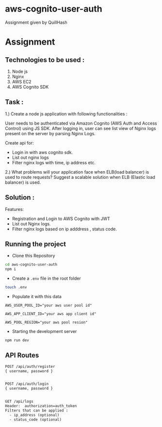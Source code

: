 # aws-cognito-user-auth
Assignment given by QuillHash

# Assignment

## Technologies to be used : 
1. Node js
2. Nginx
3. AWS EC2 
4. AWS Cognito SDK

## Task : 
1.) Create a node js application with following functionalities :

  User needs to be authenticated via Amazon Cognito (AWS Auth and Access Control) using JS SDK. 
  After logging in, user can see list view of Nginx logs present on the server by parsing Nginx Logs.
  
  Create api for: 
- Login in with aws cognito sdk.
- List out nginx logs
- Filter nginx logs with time, ip address etc.

2.) What problems will your application face when ELB(load balancer) is used to route requests? 
    Suggest a scalable solution when ELB (Elastic load balancer) is used.
    
    
    
## Solution :

Features:

- Registration and Login to AWS Cognito with JWT
- List out Nginx logs.
- Filter nginx logs based on ip adddress , status code.

## Running the project

- Clone this Repository

```sh
cd aws-cognito-user-auth
npm i
```

- Create a `.env` file in the root folder

```sh
touch .env
```

- Populate it with this data

```env
AWS_USER_POOL_ID="your aws user pool id"

AWS_APP_CLIENT_ID="your aws app client id"

AWS_POOL_REGION="your aws pool resion"
```


- Starting the development server

```sh
npm run dev
```


## API Routes

```rest
POST /api/auth/register
{ username, password }


POST /api/auth/login
{ username, password }


GET /api/logs
Header:  authorization=auth_token
Filters that can be applied : 
  - ip_address (optional)
  - status_code (optional)


```

